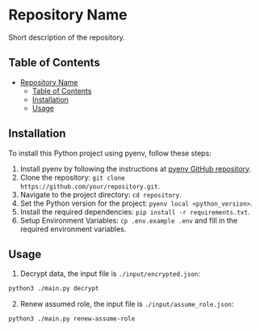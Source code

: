 ###
# Repository Name
Short description of the repository.

## Table of Contents

- [Repository Name](#repository-name)
  - [Table of Contents](#table-of-contents)
  - [Installation](#installation)
  - [Usage](#usage)

## Installation

To install this Python project using pyenv, follow these steps:

1. Install pyenv by following the instructions at [pyenv GitHub repository](https://github.com/pyenv/pyenv#installation).
2. Clone the repository: `git clone https://github.com/your/repository.git`.
3. Navigate to the project directory: `cd repository`.
4. Set the Python version for the project: `pyenv local <python_version>`.
5. Install the required dependencies: `pip install -r requirements.txt`.
6. Setup Environment Variables: `cp .env.example .env` and fill in the required environment variables.



## Usage

1. Decrypt data, the input file is `./input/encrypted.json`:

```bash
python3 ./main.py decrypt
```



2. Renew assumed role, the input file is `./input/assume_role.json`:

```bash
python3 ./main.py renew-assume-role
```